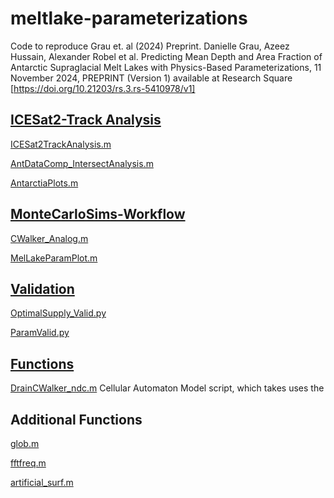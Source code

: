 # meltlake-parameterizations

Code to reproduce Grau et. al (2024) Preprint.
Danielle Grau, Azeez Hussain, Alexander Robel et al. 
Predicting Mean Depth and Area Fraction of Antarctic Supraglacial Melt Lakes with Physics-Based Parameterizations, 
11 November 2024, PREPRINT (Version 1) available at Research Square [https://doi.org/10.21203/rs.3.rs-5410978/v1]

## [ICESat2-Track Analysis](https://github.com/dgrau13/meltlake-parameterizations/tree/main/ICESat2-TrackAnalysis)

[ICESat2TrackAnalysis.m](https://github.com/dgrau13/meltlake-parameterizations/blob/main/ICESat2-TrackAnalysis/ICESat2TrackAnalysis.m)

[AntDataComp_IntersectAnalysis.m](https://github.com/dgrau13/meltlake-parameterizations/blob/main/ICESat2-TrackAnalysis/AntDataComp_IntersectAnalysis.m)

[AntarctiaPlots.m](https://github.com/dgrau13/meltlake-parameterizations/blob/main/ICESat2-TrackAnalysis/AntarcticaPlots.m)



## [MonteCarloSims-Workflow](https://github.com/dgrau13/meltlake-parameterizations/tree/main/MonteCarloSims-Workflow)

[CWalker_Analog.m](https://github.com/dgrau13/meltlake-parameterizations/blob/main/MonteCarloSims-Workflow/CWalker_Analog.m)

[MelLakeParamPlot.m](https://github.com/dgrau13/meltlake-parameterizations/blob/main/MonteCarloSims-Workflow/MeltLakeParamPlot.m)


## [Validation](https://github.com/dgrau13/meltlake-parameterizations/tree/main/Validation)

[OptimalSupply_Valid.py](https://github.com/dgrau13/meltlake-parameterizations/blob/main/Validation/OptimalSupply_Valid.py)

[ParamValid.py](https://github.com/dgrau13/meltlake-parameterizations/blob/main/Validation/ParamValid.py)



## [Functions](https://github.com/dgrau13/meltlake-parameterizations/tree/main/Functions)

[DrainCWalker_ndc.m](https://github.com/dgrau13/meltlake-parameterizations/blob/main/Functions/DrainCWalker_ndc.m)
  Cellular Automaton Model script, which takes uses the 



## Additional Functions

[glob.m](https://www.mathworks.com/matlabcentral/fileexchange/40149-expand-wildcards-for-files-and-directory-names)

[fftfreq.m](https://www.mathworks.com/matlabcentral/fileexchange/67026-fftfreq)

[artificial_surf.m](https://www.mathworks.com/matlabcentral/fileexchange/60817-surface-generator-artificial-randomly-rough-surfaces)

